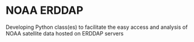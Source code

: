 # NOAA ERDDAP
Developing Python class(es) to facilitate the easy access and analysis of NOAA satellite data hosted on ERDDAP servers
